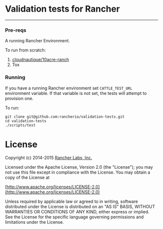 # Validation tests for Rancher
------------------------------
### Pre-reqs

A running Rancher Environment.


To run from scratch:

1. [cloudnautique/10acre-ranch](https://github.com/cloudnautique/10acre-ranch)
2. Tox


### Running

If you have a running Rancher environment set `CATTLE_TEST_URL` environment variable.
If that variable is not set, the tests will attempt to provision one.

To run:

```
git clone git@github.com:rancherio/validation-tests.git
cd validation-tests
./scripts/test
```

# License
Copyright (c) 2014-2015 [Rancher Labs, Inc.](http://rancher.com)

Licensed under the Apache License, Version 2.0 (the "License");
you may not use this file except in compliance with the License.
You may obtain a copy of the License at

[http://www.apache.org/licenses/LICENSE-2.0](http://www.apache.org/licenses/LICENSE-2.0)

Unless required by applicable law or agreed to in writing, software
distributed under the License is distributed on an "AS IS" BASIS,
WITHOUT WARRANTIES OR CONDITIONS OF ANY KIND, either express or implied.
See the License for the specific language governing permissions and
limitations under the License.

